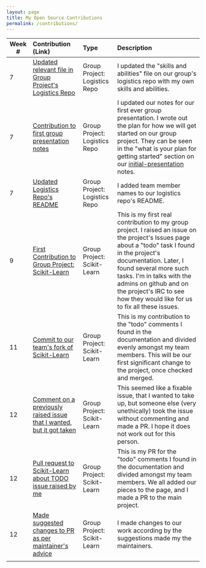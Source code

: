 ```yaml
---
layout: page
title: My Open Source Contributions
permalink: /contributions/
---
```


<!-- 
Type of the contribution should be "Wikipedia edit", "OpenStreet Map feature", "Documentation", "Course website", "Blog", 
"Browse Add-on", etc. 

The descriptioin should include a brief summary of what you did. 

Replace the first row with your contribution. 

--> 





| Week #       | Contribution (Link)  | Type  | Description | 
|---|:---|:---|:---| 
|  7   | [Updated relevant file in Group Project's Logistics Repo](https://github.com/nyu-ossd-s19/sklearn-logistics/commit/e4eb559f02444c76d138695f264a82918d251675)    | Group Project: Logistics Repo    |   I updated the "skills and abilities" file on our group's logistics repo with my own skills and abilities.   |
|  7   | [Contribution to first group presentation notes](https://github.com/nyu-ossd-s19/sklearn-logistics/commit/e4eb559f02444c76d138695f264a82918d251675)    | Group Project: Logistics Repo    |   I updated our notes for our first ever group presentation. I wrote out the plan for how we will get started on our group project. They can be seen in the "what is your plan for getting started" section on our [initial-presentation](https://github.com/nyu-ossd-s19/sklearn-logistics/blob/master/initial_presentation/initial-presentation.md) notes.    |
|  7   | [Updated Logistics Repo's README](https://github.com/nyu-ossd-s19/sklearn-logistics/commit/3519f151404b8f9270d80989689c585a3e09fc2b)    | Group Project: Logistics Repo    |   I added team member names to our logistics repo's README.    |
|  9   | [First Contribution to Group Project: Scikit-Learn](https://github.com/scikit-learn/scikit-learn/issues/13533)    | Group Project: Scikit-Learn    |   This is my first real contribution to my group project. I raised an issue on the project's Issues page about a "todo" task I found in the project's documentation. Later, I found several more such tasks. I'm in talks with the admins on github and on the project's IRC to see how they would like for us to fix all these issues.    |
|  11   | [Commit to our team's fork of Scikit-Learn](https://github.com/nyu-ossd-s19/scikit-learn/commit/2a34d6ab371acc751c748cb5b76084b07ac43279)    | Group Project: Scikit-Learn    |   This is my contribution to the "todo" comments I found in the documentation and divided evenly amongst my team members. This will be our first significant change to the project, once checked and merged.    |
|  12   | [Comment on a previously raised issue that I wanted, but it got taken](https://github.com/scikit-learn/scikit-learn/issues/12793)    | Group Project: Scikit-Learn    |   This seemed like a fixable issue, that I wanted to take up, but someone else (very unethically) took the issue without commenting and made a PR. I hope it does not work out for this person.    |
|  12   | [Pull request to Scikit-Learn about TODO issue raised by me](https://github.com/scikit-learn/scikit-learn/pull/13660)    | Group Project: Scikit-Learn    |   This is my PR for the "todo" comments I found in the documentation and divided amongst my team members. We all added our pieces to the page, and I made a PR to the main project.    |
|  12   | [Made suggested changes to PR as per maintainer's advice](https://github.com/scikit-learn/scikit-learn/pull/13660/commits/7ee238c911f953798b655f864f781fe1fe9959c2)    | Group Project: Scikit-Learn    |   I made changes to our work according by the suggestions made my the maintainers.    |
|     |     |     |      |
